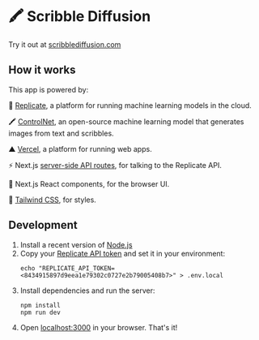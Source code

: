 # 🖍️ Scribble Diffusion

Try it out at [scribblediffusion.com](https://scribblediffusion.com)

## How it works

This app is powered by:

🚀 [Replicate](https://replicate.com/?utm_source=project&utm_campaign=scribblediffusion), a platform for running machine learning models in the cloud.

🖍️ [ControlNet](https://replicate.com/rossjillian/controlnet?utm_source=project&utm_campaign=scribblediffusion), an open-source machine learning model that generates images from text and scribbles.

▲ [Vercel](https://vercel.com/), a platform for running web apps.

⚡️ Next.js [server-side API routes](pages/api), for talking to the Replicate API.

👀 Next.js React components, for the browser UI.

🍃 [Tailwind CSS](https://tailwindcss.com/), for styles.

## Development

1. Install a recent version of [Node.js](https://nodejs.org/)
1. Copy your [Replicate API token](https://replicate.com/account?utm_source=project&utm_campaign=scribblediffusion) and set it in your environment:
   ```
   echo "REPLICATE_API_TOKEN=<8434915897d9eea1e79302c0727e2b79005408b7>" > .env.local
   ```
1. Install dependencies and run the server:
   ```
   npm install
   npm run dev
   ```
1. Open [localhost:3000](http://localhost:3000) in your browser. That's it!
